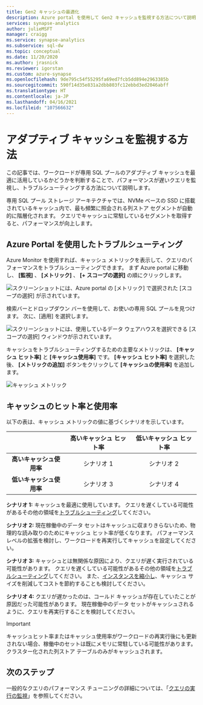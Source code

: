 ```yaml
---
title: Gen2 キャッシュの最適化
description: Azure portal を使用して Gen2 キャッシュを監視する方法について説明します。
services: synapse-analytics
author: julieMSFT
manager: craigg
ms.service: synapse-analytics
ms.subservice: sql-dw
ms.topic: conceptual
ms.date: 11/20/2020
ms.author: jrasnick
ms.reviewer: igorstan
ms.custom: azure-synapse
ms.openlocfilehash: 9de795c54f55295fa69ed7fcb5dd894e2963385b
ms.sourcegitcommit: 590f14d35e831a2dbb803fc12ebbd3ed2046abff
ms.translationtype: HT
ms.contentlocale: ja-JP
ms.lasthandoff: 04/16/2021
ms.locfileid: "107566632"
---
```

# <a name="how-to-monitor-the-adaptive-cache"></a>アダプティブ キャッシュを監視する方法

この記事では、ワークロードが専用 SQL プールのアダプティブ キャッシュを最適に活用しているかどうかを判断することで、パフォーマンスが遅いクエリを監視し、トラブルシューティングする方法について説明します。

専用 SQL プール ストレージ アーキテクチャでは、NVMe ベースの SSD に搭載されているキャッシュ内で、最も頻繁に照会される列ストア セグメントが自動的に階層化されます。 クエリでキャッシュに常駐しているセグメントを取得すると、パフォーマンスが向上します。
 
## <a name="troubleshoot-using-the-azure-portal"></a>Azure Portal を使用したトラブルシューティング

Azure Monitor を使用すれば、キャッシュ メトリックを表示して、クエリのパフォーマンスをトラブルシューティングできます。 まず Azure portal に移動し、 **[監視]** 、 **[メトリック]** 、 **[+ スコープの選択]** の順にクリックします。

![スクリーンショットには、Azure portal の [メトリック] で選択された [スコープの選択] が示されています。](./media/sql-data-warehouse-how-to-monitor-cache/cache-0.png)

検索バーとドロップダウン バーを使用して、お使いの専用 SQL プールを見つけます。 次に、[適用] を選択します。

![スクリーンショットには、使用しているデータ ウェアハウスを選択できる [スコープの選択] ウィンドウが示されています。](./media/sql-data-warehouse-how-to-monitor-cache/cache-1.png)

キャッシュをトラブルシューティングするための主要なメトリックは、 **[キャッシュ ヒット率]** と **[キャッシュ使用率]** です。 **[キャッシュ ヒット率]** を選択した後、 **[メトリックの追加]** ボタンをクリックして **[キャッシュの使用率]** を追加します。 

![キャッシュ メトリック](./media/sql-data-warehouse-how-to-monitor-cache/cache-2.png)

## <a name="cache-hit-and-used-percentage"></a>キャッシュのヒット率と使用率

以下の表は、キャッシュ メトリックの値に基づくシナリオを示しています。

|                                | **高いキャッシュ ヒット率** | **低いキャッシュ ヒット率** |
| :----------------------------: | :---------------------------: | :--------------------------: |
| **高いキャッシュ使用率** |          シナリオ 1           |          シナリオ 2          |
| **低いキャッシュ使用率**  |          シナリオ 3           |          シナリオ 4          |

**シナリオ 1:** キャッシュを最適に使用しています。 クエリを遅くしている可能性があるその他の領域を[トラブルシューティング](sql-data-warehouse-manage-monitor.md)してください。

**シナリオ 2:** 現在稼働中のデータ セットはキャッシュに収まりきらないため、物理的な読み取りのためにキャッシュ ヒット率が低くなります。 パフォーマンス レベルの拡張を検討し、ワークロードを再実行してキャッシュを設定してください。

**シナリオ 3:** キャッシュとは無関係な原因により、クエリが遅く実行されている可能性があります。 クエリを遅くしている可能性があるその他の領域を[トラブルシューティング](sql-data-warehouse-manage-monitor.md)してください。 また、[インスタンスを縮小し](sql-data-warehouse-manage-monitor.md)、キャッシュ サイズを削減してコストを節約することも検討してください。 

**シナリオ 4:** クエリが遅かったのは、コールド キャッシュが存在していたことが原因だった可能性があります。 現在稼働中のデータ セットがキャッシュされるように、クエリを再実行することを検討してください。 

> [!IMPORTANT]
> キャッシュヒット率またはキャッシュ使用率がワークロードの再実行後にも更新されない場合、稼働中のセットは既にメモリに常駐している可能性があります。 クラスター化された列ストア テーブルのみがキャッシュされます。

## <a name="next-steps"></a>次のステップ
一般的なクエリのパフォーマンス チューニングの詳細については、「[クエリの実行の監視](sql-data-warehouse-manage-monitor.md#monitor-query-execution)」を参照してください。
